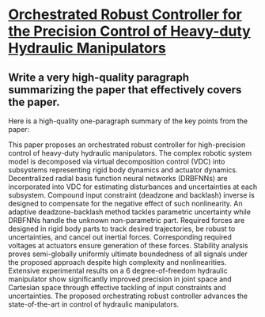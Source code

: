 # [Orchestrated Robust Controller for the Precision Control of Heavy-duty   Hydraulic Manipulators](https://arxiv.org/abs/2312.06304)

## Write a very high-quality paragraph summarizing the paper that effectively covers the paper.

 Here is a high-quality one-paragraph summary of the key points from the paper:

This paper proposes an orchestrated robust controller for high-precision control of heavy-duty hydraulic manipulators. The complex robotic system model is decomposed via virtual decomposition control (VDC) into subsystems representing rigid body dynamics and actuator dynamics. Decentralized radial basis function neural networks (DRBFNNs) are incorporated into VDC for estimating disturbances and uncertainties at each subsystem. Compound input constraint (deadzone and backlash) inverse is designed to compensate for the negative effect of such nonlinearity. An adaptive deadzone-backlash method tackles parametric uncertainty while DRBFNNs handle the unknown non-parametric part. Required forces are designed in rigid body parts to track desired trajectories, be robust to uncertainties, and cancel out inertial forces. Corresponding required voltages at actuators ensure generation of these forces. Stability analysis proves semi-globally uniformly ultimate boundedness of all signals under the proposed approach despite high complexity and nonlinearities. Extensive experimental results on a 6 degree-of-freedom hydraulic manipulator show significantly improved precision in joint space and Cartesian space through effective tackling of input constraints and uncertainties. The proposed orchestrating robust controller advances the state-of-the-art in control of hydraulic manipulators.
